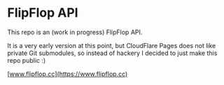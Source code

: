 # FlipFlop API

This repo is an (work in progress) FlipFlop API.

It is a very early version at this point, but CloudFlare Pages does not like private Git submodules, so instead of hackery I decided to just make this repo public :)

[www.flipflop.cc](https://www.flipflop.cc)
